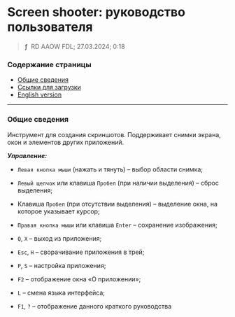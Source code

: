 # Screen shooter: руководство пользователя
> **ƒ** &nbsp;RD AAOW FDL; 27.03.2024; 0:18



### Содержание страницы

- [Общие сведения](#section-1)
- [Ссылки для загрузки](https://adslbarxatov.github.io/DPArray/ru#screen-shooter)
- [English version](https://adslbarxatov.github.io/ScreenShooter)

---

### Общие сведения

Инструмент для создания скриншотов. Поддерживает снимки экрана, окон и элементов
других приложений.

***Управление:***

- `Левая кнопка мыши` (нажать и тянуть) – выбор области снимка;
- `Левый щелчок` или клавиша `Пробел` (при наличии выделения) – сброс выделения;
- Клавиша `Пробел` (при отсутствии выделения) – выделение окна, на которое указывает курсор;
- `Правая кнопка мыши` или клавиша `Enter` – сохранение изображения;

- `Q`, `X` – выход из приложения;
- `Esc`, `H` – сворачивание приложения в трей;
- `P`, `S` – настройка приложения;
- `F2` – отображение окна «О приложении»;
- `L` – смена языка интерфейса;
- `F1`, `?` – отображение данного краткого руководства
